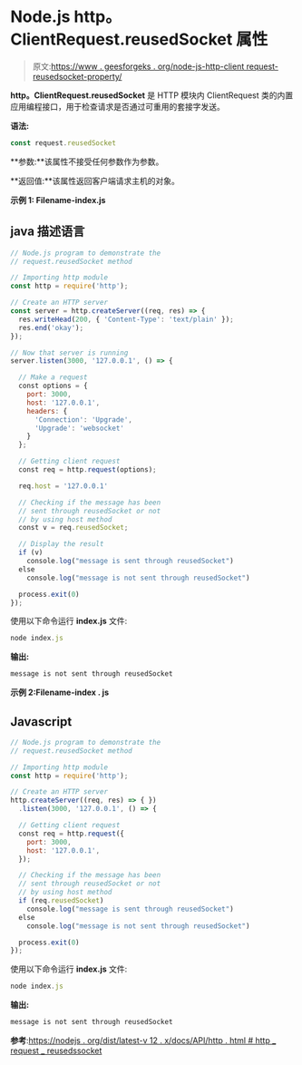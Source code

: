 # Node.js http。ClientRequest.reusedSocket 属性

> 原文:[https://www . geesforgeks . org/node-js-http-client request-reusedsocket-property/](https://www.geeksforgeeks.org/node-js-http-clientrequest-reusedsocket-property/)

**http。ClientRequest.reusedSocket** 是 HTTP 模块内 ClientRequest 类的内置应用编程接口，用于检查请求是否通过可重用的套接字发送。

**语法:**

```js
const request.reusedSocket
```

**参数:**该属性不接受任何参数作为参数。

**返回值:**该属性返回客户端请求主机的对象。

**示例 1: Filename-index.js**

## java 描述语言

```js
// Node.js program to demonstrate the  
// request.reusedSocket method

// Importing http module
const http = require('http');

// Create an HTTP server
const server = http.createServer((req, res) => {
  res.writeHead(200, { 'Content-Type': 'text/plain' });
  res.end('okay');
});

// Now that server is running
server.listen(3000, '127.0.0.1', () => {

  // Make a request
  const options = {
    port: 3000,
    host: '127.0.0.1',
    headers: {
      'Connection': 'Upgrade',
      'Upgrade': 'websocket'
    }
  };

  // Getting client request
  const req = http.request(options);

  req.host = '127.0.0.1'

  // Checking if the message has been
  // sent through reusedSocket or not
  // by using host method
  const v = req.reusedSocket;

  // Display the result
  if (v)
    console.log("message is sent through reusedSocket")
  else
    console.log("message is not sent through reusedSocket")

  process.exit(0)
});
```

使用以下命令运行 **index.js** 文件:

```js
node index.js
```

**输出:**

```js
message is not sent through reusedSocket
```

**示例 2:Filename-index . js**

## Javascript

```js
// Node.js program to demonstrate the  
// request.reusedSocket method

// Importing http module
const http = require('http');

// Create an HTTP server
http.createServer((req, res) => { })
  .listen(3000, '127.0.0.1', () => {

  // Getting client request
  const req = http.request({
    port: 3000,
    host: '127.0.0.1',
  });

  // Checking if the message has been
  // sent through reusedSocket or not
  // by using host method
  if (req.reusedSocket)
    console.log("message is sent through reusedSocket")
  else
    console.log("message is not sent through reusedSocket")

  process.exit(0)
});
```

使用以下命令运行 **index.js** 文件:

```js
node index.js
```

**输出:**

```js
message is not sent through reusedSocket
```

**参考**:[https://nodejs . org/dist/latest-v 12 . x/docs/API/http . html # http _ request _ reusedssocket](https://nodejs.org/dist/latest-v12.x/docs/api/http.html#http_request_reusedsocket)